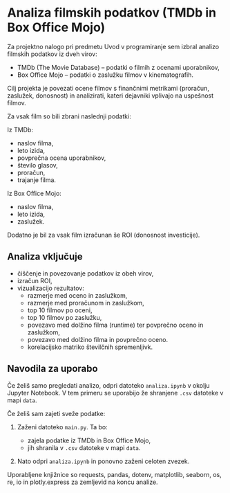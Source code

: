 # Analiza filmskih podatkov (TMDb in Box Office Mojo)

Za projektno nalogo pri predmetu Uvod v programiranje sem izbral analizo filmskih podatkov iz dveh virov:
- TMDb (The Movie Database) – podatki o filmih z ocenami uporabnikov,
- Box Office Mojo – podatki o zaslužku filmov v kinematografih.

Cilj projekta je povezati ocene filmov s finančnimi metrikami (proračun, zaslužek, donosnost) in analizirati, kateri dejavniki vplivajo na uspešnost filmov.

Za vsak film so bili zbrani naslednji podatki:

Iz TMDb:
- naslov filma,
- leto izida,
- povprečna ocena uporabnikov,
- število glasov,
- proračun,
- trajanje filma.

Iz Box Office Mojo:
- naslov filma,
- leto izida,
- zaslužek.

Dodatno je bil za vsak film izračunan še ROI (donosnost investicije).

## Analiza vključuje

- čiščenje in povezovanje podatkov iz obeh virov,
- izračun ROI,
- vizualizacijo rezultatov:
  - razmerje med oceno in zaslužkom,
  - razmerje med proračunom in zaslužkom,
  - top 10 filmov po oceni,
  - top 10 filmov po zaslužku,
  - povezavo med dolžino filma (runtime) ter povprečno oceno in zaslužkom,
  - povezavo med dolžino filma in povprečno oceno.
  - korelacijsko matriko številčnih spremenljivk.

## Navodila za uporabo

Če želiš samo pregledati analizo, odpri datoteko `analiza.ipynb` v okolju Jupyter Notebook. V tem primeru se uporabijo že shranjene `.csv` datoteke v mapi `data`.

Če želiš sam zajeti sveže podatke:

1. Zaženi datoteko `main.py`. Ta bo:
   - zajela podatke iz TMDb in Box Office Mojo,
   - jih shranila v `.csv` datoteke v mapi `data`.

2. Nato odpri `analiza.ipynb` in ponovno zaženi celoten zvezek.

Uporabljene knjižnice so requests, pandas, dotenv, matplotlib, seaborn, os, re, io in plotly.express za zemljevid na koncu analize.
